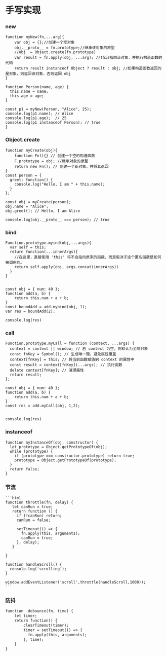 # 手写实现

### new

```
function myNew(fn,...arg){
    var obj = {};//创建一个空对象
    obj.__proto__ = fn.prototype;//继承该对象的原型
    //obj  = Object.create(fn.prototype)
    var result = fn.apply(obj, ...arg); //this指向该对象，并执行构造函数的代码
    return result instanceof Object ? result : obj; //如果构造函数返回的是对象，则返回该对象，否则返回 obj
}

function Person(name, age) {
  this.name = name;
  this.age = age;
}

const p1 = myNew(Person, "Alice", 25);
console.log(p1.name); // Alice
console.log(p1.age);  // 25
console.log(p1 instanceof Person); // true
}
```

### Object.create

```
function myCreate(obj){
    function Fn(){} // 创建一个空的构造函数
    F.prototype = obj; //继承对象的原型
    return new Fn(); // 创建一个新对象，并将其返回
}
const person = {
  greet: function() {
    console.log("Hello, I am " + this.name);
  }
};

const obj = myCreate(person);
obj.name = "Alice";
obj.greet(); // Hello, I am Alice

console.log(obj.__proto__ === person); // true
```

### bind

```
Function.prototype.myind(obj,...args){
  var self = this;
  return function(...innerArgs){
    //在这里，直接使用 'this' 将不会指向原来的函数，而是取决于这个匿名函数是如何被调用的。
    return self.apply(obj, args.concat(innerArgs)) 
  }
}


const obj = { num: 40 };
function add(a, b) {
    return this.num + a + b;
}
const boundAdd = add.mybind(obj, 1);
var res = boundAdd(2);

console.log(res)

```

### call

```
Function.prototype.myCall = function (context, ...args) {
  context = context || window; // 若 context 为空，则默认为全局对象
  const fnKey = Symbol(); // 生成唯一键，避免属性覆盖
  context[fnKey] = this; // 将当前函数赋值到 context 的属性中
  const result = context[fnKey](...args); // 执行函数
  delete context[fnKey]; // 清理属性
  return result;
};

const obj = { num: 40 };
function add(a, b) {
    return this.num + a + b;
}
const res = add.myCall(obj, 1,2);


console.log(res)
```

### instanceof

```
function myInstanceOf(obj, constructor) {
  let prototype = Object.getPrototypeOf(obj);
  while (prototype) {
    if (prototype === constructor.prototype) return true;
    prototype = Object.getPrototypeOf(prototype);
  }
  return false;
}

```

### 节流

````
```html
function throttle(fn, delay) {
   let canRun = true;
   return function () {
     if (!canRun) return;
     canRun = false;

     setTimeout(() => {
       fn.apply(this, arguments);
       canRun = true;
     }, delay);
   }

}

function handleScroll() {
  console.log('scrolling');
}

window.addEventListener('scroll',throttle(handleScroll,1000));
```
````

### 防抖

```html
function  debounce(fn, time) {
    let timer;
    return function() {
        clearTimeout(timer);
        timer = setTimeout(() => {
          fn.apply(this, arguments);
        }, time);
    }
}
```

